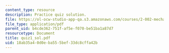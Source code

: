 ```yaml
---
content_type: resource
description: Practice quiz solution.
file: https://ol-ocw-studio-app-qa.s3.amazonaws.com/courses/2-002-mechanics-and-materials-ii-spring-2004/18ab35a40d0eba555bef33dc8cffa42b_quiz1_sol.pdf
file_type: application/pdf
parent_uid: b4cde362-751f-af5e-f070-be51ba1a87d7
resourcetype: Document
title: quiz1_sol.pdf
uid: 18ab35a4-0d0e-ba55-5bef-33dc8cffa42b
---
```

